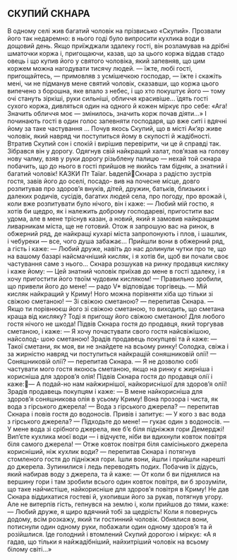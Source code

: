 ## СКУПИЙ СКНАРА
В одному селі жив багатий чоловік на прізвисько «Скупий». Прозвали його так недаремно: в нього годі було випросити кухлика води в дощовий день. Якщо приїжджали здалеку гості, він розламував на дрібні шматочки коржа і, пригощаючи, казав, що за цього коржа віддав стадо овець і що купив його у святого чоловіка, який запевняв, що цим коржем можна нагодувати тисячу людей.
— їжте, любі гості, пригощайтесь, — примовляв з усмішечкою господар, — їжте і скажіть мені, чи не підманув мене святий чоловік, сказавши, що коржа цього випечено з борошна, яке впало з небес, і що хто покуштує його — тому очі стануть зіркіші, руки сильніші, обличчя красивіше...
їдять гості сухого коржа, дивляться один на одного й кожен міркує про себе: «Ага! Значить обличчя моє — змінилось, значить корж почав діяти...» І починають гості в один голос запевняти господаря, що вже ситі і вдячні йому за таке частування ...
Почув якось Скупий, що в місті Ак’яр живе чоловік, який навряд чи поступиться йому в скупості й жадібності. Втратив Скупий сон і спокій і вирішив перевірити, чи це й справді так.
Зібрався він у дорогу. Одягнув свій найкращий халат, пов’язав на голову нову чалму, взяв у руки дорогу різьблену палицю — нехай той скнара побачить, що до нього в гості прийшов не якийсь там бідняк, а знатний і багатий чоловік!
КАЗКИ
Пт Таїаг. ЬвдепйСкнара з радістю зустрів гостя, завів його до оселі, посадо- вив на почесне місце, довго розпитував про здоров’я внуків, дітей, дружин, батьків, близьких і далеких родичів, сусідів, багатих людей села, про погоду, про врожай і, коли вже розпитувати було нічого, він і каже:
— Любий мій гостю, я хотів би щедро, як і належить доброму господареві, пригостити вас удома, але в мене тріснув казан, а новий, який я замовив найкращим ливарникам міста, ще не готовий. Отож я запрошую вас на ринок, в обжерний ряд, де найкращі кухарі міста запропонують і плов, і шашлик, і чебуреки — все, чого душа забажає...
Прийшли вони в обжерний ряд, а гість і каже:
— Любий друже, навіть до нас долинули чутки про те, що на вашому базарі найсмачніший кисляк, і я хотів би, щоб ви почали своє частування саме з нього...
Скнара розшукав на ринку продавця кисляку і каже йому:
— Цей знатний чоловік приїхав до мене в гості здалеку, і я хочу пригостити його твоїм чудовим кисляком!
— Правильно зробили, що привели його до мене! — радо
V*
відповідає торгівець. — Мій кисляк найкращий у Криму! Ного можна порівняти хіба що тільки зі свіжою сметаною!
— Зі свіжою сметаною? — перепитав Скнара. — Якщо ти порівнюєш його зі свіжою сметаною, то виходить, що сметана краща від кисляку? Тоді я пригощу його свіжою сметаною! Для любого гостя нічого не шкода!
Підвів Скнара гостя до продавця, який торгував сметаною, і каже:
— Я хочу почастувати свого гостя найсвіжішою, найсолод- шою сметаною!
Зрадів продавець покупцеві та й каже:
— Такої сметани, як моя, ви не знайдете на всьому ринку! Солодка, свіжа і за жирністю навряд чи поступиться найкращій соняшниковій олії!
— Соняшниковій олії? — перепитав Скнара. — Я не дозволю собі частувати мого гостя якоюсь сметаною, якщо на ринку є жирніша і корисніша для здоров’я олія!
Підвів Скнара гостя до продавця олії і каже:— А подай-но нам найжирнішої, найкориснішої для здоров’я олії!
Зрадів продавець покупцям і каже:
— В мене найкорисніша для здоров’я соняшникова олія в усьому Криму! Вона прозора і чиста, як вода з гірського джерела!
— Вода з гірського джерела? — перепитав Скнара і повів гостя до водоносів.
Привів і запитує:
— У кого з вас вода з гірського джерела?
— Підходьте до мене! — гукає один з водоносів. — У мене вода зі срібного джерела, яке б’є біля підніжжя гори Демерджі! Вип’єте кухлика моєї води — і відчуєте, ніби ви вдихнули ковток повітря біля самого джерела!
— Отже ковток повітря біля самісінького джерела корисніший, ніж кухлик води? — перепитав Скнара і потягнув стомленого гостя до підніжжя гори.
Ішли вони, йшли і прийшли нарешті до джерела. Зупинилися і ледь переводять подих. Побачив їх дідусь, який набирав воду з джерела, та й каже:
— От коли б ви піднялися на вершину гори і там зробили всього один ковток повітря, ви б зрозуміли, що таке найчистіше, найкорисніше для здоров’я повітря в Криму!
Не дав Скнара віддихатися гостеві й, ухопивши його за рукав, потягнув угору. Але не витерпів гість, гепнувся на землю і, коли прийшов до тями, каже:
— Любий друже, я щиро вдячний тобі за щедрість! Коли я повернусь додому, всім розкажу, який ти гостинний чоловік.
Обнялися вони, потиснули один одному руки, побажали один одному здоров’я та й розійшлися. Іде голодний і втомлений Скупий дорогою і міркує: «А я гадав, що тільки я найжадібніший, найхитріший чоловік на всьому білому світі...»
